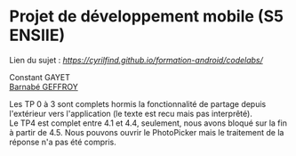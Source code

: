 # Projet de développement mobile (S5 ENSIIE) 

Lien du sujet : *https://cyrilfind.github.io/formation-android/codelabs/*

Constant GAYET  
[Barnabé GEFFROY](https://github.com/barnabegeffroy) 


Les TP 0 à 3 sont complets hormis la fonctionnalité de partage depuis l'extérieur vers l'application (le texte est recu mais pas interprêté).   
Le TP4 est complet entre 4.1 et 4.4, seulement, nous avons bloqué sur la fin à partir de 4.5. Nous pouvons ouvrir le PhotoPicker mais le traitement de la réponse n'a pas été compris. 

